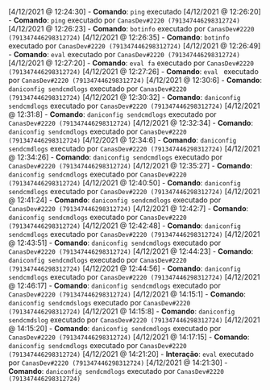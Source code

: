 [4/12/2021 @ 12:24:30] - **Comando**: `ping` executado
[4/12/2021 @ 12:26:20] - **Comando**: `ping` executado por `CanasDev#2220 (791347446298312724)`
[4/12/2021 @ 12:26:23] - **Comando**: `botinfo` executado por `CanasDev#2220 (791347446298312724)`
[4/12/2021 @ 12:26:35] - **Comando**: `botinfo` executado por `CanasDev#2220 (791347446298312724)`
[4/12/2021 @ 12:26:49] - **Comando**: `eval` executado por `CanasDev#2220 (791347446298312724)`
[4/12/2021 @ 12:27:20] - **Comando**: `eval fa` executado por `CanasDev#2220 (791347446298312724)`
[4/12/2021 @ 12:27:26] - **Comando**: `eval ` executado por `CanasDev#2220 (791347446298312724)`
[4/12/2021 @ 12:30:6] - **Comando**: `daniconfig sendcmdlogs` executado por `CanasDev#2220 (791347446298312724)`
[4/12/2021 @ 12:30:32] - **Comando**: `daniconfig sendcmdlogs` executado por `CanasDev#2220 (791347446298312724)`
[4/12/2021 @ 12:31:8] - **Comando**: `daniconfig sendcmdlogs` executado por `CanasDev#2220 (791347446298312724)`
[4/12/2021 @ 12:32:34] - **Comando**: `daniconfig sendcmdlogs` executado por `CanasDev#2220 (791347446298312724)`
[4/12/2021 @ 12:34:6] - **Comando**: `daniconfig sendcmdlogs` executado por `CanasDev#2220 (791347446298312724)`
[4/12/2021 @ 12:34:26] - **Comando**: `daniconfig sendcmdlogs` executado por `CanasDev#2220 (791347446298312724)`
[4/12/2021 @ 12:35:27] - **Comando**: `daniconfig sendcmdlogs` executado por `CanasDev#2220 (791347446298312724)`
[4/12/2021 @ 12:40:50] - **Comando**: `daniconfig sendcmdlogs` executado por `CanasDev#2220 (791347446298312724)`
[4/12/2021 @ 12:41:24] - **Comando**: `daniconfig sendcmdlogs` executado por `CanasDev#2220 (791347446298312724)`
[4/12/2021 @ 12:42:7] - **Comando**: `daniconfig sendcmdlogs` executado por `CanasDev#2220 (791347446298312724)`
[4/12/2021 @ 12:42:48] - **Comando**: `daniconfig sendcmdlogs` executado por `CanasDev#2220 (791347446298312724)`
[4/12/2021 @ 12:43:51] - **Comando**: `daniconfig sendcmdlogs` executado por `CanasDev#2220 (791347446298312724)`
[4/12/2021 @ 12:44:23] - **Comando**: `daniconfig sendcmdlogs` executado por `CanasDev#2220 (791347446298312724)`
[4/12/2021 @ 12:44:56] - **Comando**: `daniconfig sendcmdlogs` executado por `CanasDev#2220 (791347446298312724)`
[4/12/2021 @ 12:46:17] - **Comando**: `daniconfig sendcmdlogs` executado por `CanasDev#2220 (791347446298312724)`
[4/12/2021 @ 14:15:1] - **Comando**: `daniconfig sendcmdslogs` executado por `CanasDev#2220 (791347446298312724)`
[4/12/2021 @ 14:15:8] - **Comando**: `daniconfig sendcmdslog` executado por `CanasDev#2220 (791347446298312724)`
[4/12/2021 @ 14:15:20] - **Comando**: `daniconfig sendcmdlogs` executado por `CanasDev#2220 (791347446298312724)`
[4/12/2021 @ 14:17:15] - **Comando**: `daniconfig sendcmdlogs` executado por `CanasDev#2220 (791347446298312724)`
[4/12/2021 @ 14:21:20] - **Interação**: `eval` executado por `CanasDev#2220 (791347446298312724)`
[4/12/2021 @ 14:21:30] - **Comando**: `daniconfig sendcmdlogs` executado por `CanasDev#2220 (791347446298312724)`
